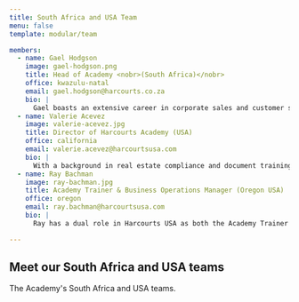 ```yaml
---
title: South Africa and USA Team
menu: false
template: modular/team

members:
  - name: Gael Hodgson
    image: gael-hodgson.png
    title: Head of Academy <nobr>(South Africa)</nobr>
    office: kwazulu-natal
    email: gael.hodgson@harcourts.co.za
    bio: |
      Gael boasts an extensive career in corporate sales and customer service. She joined one of the biggest real estate players in the industry in 2003 as a sales agent and during her 7 years of selling property she won the title of 'Rookie of the Year' as well as many awards including 'Top Agent Based on Commission', 'Most Income Generated' and 'Most Units Sold'. Gael joined Harcourts in 2010 as the Business Development Manager for the KwaZulu-Natal and East London regions where she has been able to combine her previous experience to do what she is most passionate about - growing people and their businesses to their full potential.
  - name: Valerie Acevez
    image: valerie-acevez.jpg
    title: Director of Harcourts Academy (USA)
    office: california
    email: valerie.acevez@harcourtsusa.com
    bio: |
      With a background in real estate compliance and document training, Valerie brings a depth of experience to her role as Academy Trainer in the Harcourts USA Head Office in California.  Valerie also oversees the training in Reno, Nevada, Orange County, San Diego, Portland, Oregon and the Inland Empire.  Valerie has a vibrant personality and that shows through in her training style.
  - name: Ray Bachman
    image: ray-bachman.jpg
    title: Academy Trainer & Business Operations Manager (Oregon USA)
    office: oregon
    email: ray.bachman@harcourtsusa.com
    bio: |
      Ray has a dual role in Harcourts USA as both the Academy Trainer and Business Operation Manager for the Northwest Region.  Ray brings extensive knowledge through advanced training in real estate, technology knowledge and has high professional standards from his real estate career in Bend, Oregon.  Ray will be utilizing all of his skills to train and support our people, agents and managers and is very excited to share and assist in their success though out the Harcourts USA network.

---
```


## Meet our South Africa and USA teams

The Academy's South Africa and USA teams.
